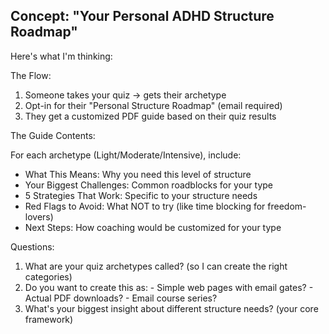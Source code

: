 
## Concept: "Your Personal ADHD Structure Roadmap"

  Here's what I'm thinking:

  The Flow:

  1. Someone takes your quiz → gets their archetype
  2. Opt-in for their "Personal Structure Roadmap" (email required)
  3. They get a customized PDF guide based on their quiz results

  The Guide Contents:

  For each archetype (Light/Moderate/Intensive), include:
  - What This Means: Why you need this level of structure
  - Your Biggest Challenges: Common roadblocks for your type
  - 5 Strategies That Work: Specific to your structure needs
  - Red Flags to Avoid: What NOT to try (like time blocking for freedom-lovers)
  - Next Steps: How coaching would be customized for your type

  Questions:

  1. What are your quiz archetypes called? (so I can create the right categories)
  2. Do you want to create this as:
    - Simple web pages with email gates?
    - Actual PDF downloads?
    - Email course series?
  3. What's your biggest insight about different structure needs? (your core framework)
